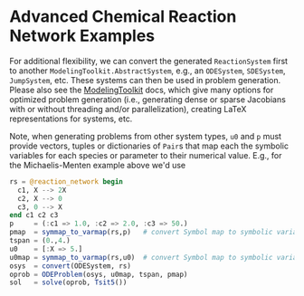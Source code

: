 # Advanced Chemical Reaction Network Examples
For additional flexibility, we can convert the generated `ReactionSystem` first
to another `ModelingToolkit.AbstractSystem`, e.g., an `ODESystem`, `SDESystem`,
`JumpSystem`, etc. These systems can then be used in problem generation. Please
also see the [ModelingToolkit](http://docs.sciml.ai/ModelingToolkit/stable/) docs, which give
many options for optimized problem generation (i.e., generating dense or sparse
Jacobians with or without threading and/or parallelization), creating LaTeX
representations for systems, etc.

Note, when generating problems from other system types, `u0` and `p` must
provide vectors, tuples or dictionaries of `Pair`s that map each the symbolic
variables for each species or parameter to their numerical value. E.g., for the
Michaelis-Menten example above we'd use
```julia
rs = @reaction_network begin
  c1, X --> 2X
  c2, X --> 0
  c3, 0 --> X
end c1 c2 c3
p     = (:c1 => 1.0, :c2 => 2.0, :c3 => 50.)
pmap  = symmap_to_varmap(rs,p)   # convert Symbol map to symbolic variable map
tspan = (0.,4.)
u0    = [:X => 5.]   
u0map = symmap_to_varmap(rs,u0)  # convert Symbol map to symbolic variable map
osys  = convert(ODESystem, rs)
oprob = ODEProblem(osys, u0map, tspan, pmap)
sol   = solve(oprob, Tsit5())
```

